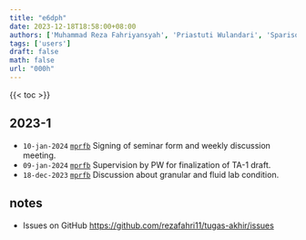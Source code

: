 ```yaml
---
title: "e6dph"
date: 2023-12-18T18:58:00+08:00
authors: ['Muhammad Reza Fahriyansyah', 'Priastuti Wulandari', 'Sparisoma Viridi']
tags: ['users']
draft: false
math: false
url: "000h"
---
```

{{< toc >}}


## 2023-1
+ `10-jan-2024` [`mprfb`](https://osf.io/mprfb) Signing of seminar form and weekly discussion meeting.
+ `09-jan-2024` [`mprfb`](https://osf.io/mprfb) Supervision by PW for finalization of TA-1 draft.
+ `18-dec-2023` [`mprfb`](https://osf.io/mprfb) Discussion about granular and fluid lab condition.


## notes
+ Issues on GitHub https://github.com/rezafahri11/tugas-akhir/issues
